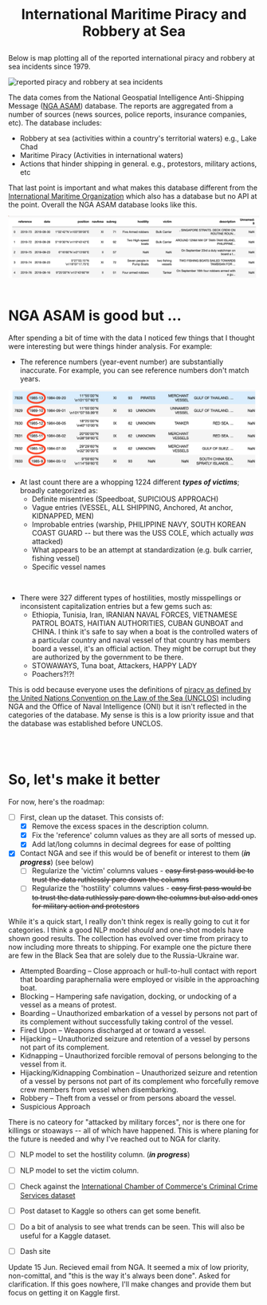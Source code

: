 <br>

#  <p align="center">International Maritime Piracy and Robbery at Sea </p>

Below is map plotting all of the reported international piracy and robbery at sea incidents since 1979.

![reported piracy and robbery at sea incidents](images/updated_events.png "All international piracy and robbery at sea events since 1979")

The data comes from the National Geospatial Intelligence Anti-Shipping Message ([NGA ASAM](https://msi.nga.mil/Piracy)) database. The reports are aggregated from a number of sources (news sources, police reports, insurance companies, etc). The database includes:
- Robbery at sea (activities within a country's territorial waters) e.g., Lake Chad
- Maritime Piracy (Activities in international waters)
- Actions that hinder shipping in general. e.g., protestors, military actions, etc

That last point is important and what makes this database different from the [International Maritime Organization](https://gisis.imo.org/Public/) which also has a database but no API at the point. Overall the NGA ASAM database looks like this.

![raw data](images/imported_raw_data.png "pandas dataframe of NGA ASAM database")
<br>
<br>
# NGA ASAM is good but ...
After spending a bit of time with the data I noticed few things that I thought were interesting but were things hinder analysis. For example:


* The reference numbers (year-event number) are substantially inaccurate. For example, you can see reference numbers don't match years.

![Reference-Date Discrepancies](images/reference-date_discrepencies.png "Reference-Date Discrepancies")


* At last count there are a whopping 1224 different ***types of victims***; broadly categorized as:
    - Definite misentries (Speedboat, SUPICIOUS APPROACH) 
    - Vague entries (VESSEL, ALL SHIPPING, Anchored, At anchor,  KIDNAPPED, MEN)
    - Improbable entries (warship, PHILIPPINE NAVY, SOUTH KOREAN COAST GUARD -- but there was the USS COLE, which actually *was* attacked)
    - What appears to be an attempt at standardization (e.g. bulk carrier, fishing vessel)
    - Specific vessel names

<br>

* There were 327 different types of hostilities, mostly misspellings or inconsistent capitalization entries but a few gems such as:
    - Ethiopia, Tunisia, Iran, IRANIAN NAVAL FORCES, VIETNAMESE PATROL BOATS, HAITIAN AUTHORITIES, CUBAN GUNBOAT and CHINA. I think it's safe to say when a boat is the controlled waters of a particular country and naval vessel of that country has members board a vessel, it's an official action. They might be corrupt but they are authorized by the government to be there.
    - STOWAWAYS, Tuna boat, Attackers, HAPPY LADY
    - Poachers?!?!

This is odd because everyone uses the definitions of [piracy as defined by the United Nations Convention on the Law of the Sea (UNCLOS)](https://www.un.org/Depts/los/piracy/piracy.htm) including NGA and the Office of Naval Intelligence (ONI) but it isn't reflected in the categories of the database. My sense is this is a low priority issue and that the database was established before UNCLOS.

<br>
<br>


# So, let's make it better

For now, here's the roadmap:
-  [ ] First, clean up the dataset. This consists of:
    - [x] Remove the excess spaces in the description column.
    - [x] Fix the 'reference' column values as they are all sorts of messed up.
    - [x] Add lat/long columns in decimal degrees for ease of poltting
- [x] Contact NGA and see if this would be of benefit or interest to them (***in progress***) (see below)
    - [ ] Regularize the 'victim' columns values  - ~~easy first pass would be to trust the data ruthlessly pare down the columns~~
    - [ ] Regularize the 'hostility' columns values - ~~easy first pass would be to trust the data ruthlessly pare down the columns but also add ones for military action and protestors~~
  
While it's a quick start, I really don't think regex is really going to cut it for categories. I think a good NLP model *should* and one-shot models have shown good results. The collection has evolved over time from priracy to now including more threats to shipping. For example one the picture there are few in the Black Sea that are solely due to the Russia-Ukraine war. 
    
 * Attempted Boarding – Close approach or hull-to-hull contact with report that boarding
paraphernalia were employed or visible in the approaching boat.
 * Blocking – Hampering safe navigation, docking, or undocking of a vessel as a means of protest.
 * Boarding – Unauthorized embarkation of a vessel by persons not part of its complement without
successfully taking control of the vessel.
 * Fired Upon – Weapons discharged at or toward a vessel.
 * Hijacking – Unauthorized seizure and retention of a vessel by persons not part of its complement.
 * Kidnapping – Unauthorized forcible removal of persons belonging to the vessel from it.
 * Hijacking/Kidnapping Combination – Unauthorized seizure and retention of a vessel by persons not
part of its complement who forcefully remove crew members from vessel when disembarking.
 * Robbery – Theft from a vessel or from persons aboard the vessel.
 * Suspicious Approach

There is no cateory for "attacked by military forces", nor is there one for killings or stoaways -- all of which have happened. This is where planing for the future is needed and why I've reached out to NGA for clarity.
 
- [ ] NLP model to set the hostility column. (***in progress***)
- [ ] NLP model to set the victim column. 
- [ ] Check against the [International Chamber of Commerce's Criminal Crime Services dataset](www.icc-ccs.org)

- [ ] Post dataset to Kaggle so others can get some benefit.
- [ ] Do a bit of analysis to see what trends can be seen. This will also be useful for a Kaggle dataset.
- [ ] Dash site 


Update 15 Jun. Recieved email from NGA. It seemed a mix of low priority, non-comittal, and "this is the way it's always been done". Asked for clarification. If this goes nowhere, I'll make changes and provide them but focus on getting it on Kaggle first.
